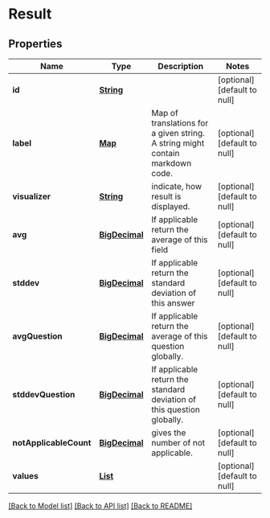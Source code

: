 # Result
## Properties

Name | Type | Description | Notes
------------ | ------------- | ------------- | -------------
**id** | [**String**](string.md) |  | [optional] [default to null]
**label** | [**Map**](string.md) | Map of translations for a given string. A string might contain markdown code. | [optional] [default to null]
**visualizer** | [**String**](string.md) | indicate, how result is displayed. | [optional] [default to null]
**avg** | [**BigDecimal**](number.md) | If applicable return the average of this field | [optional] [default to null]
**stddev** | [**BigDecimal**](number.md) | If applicable return the standard deviation of this answer | [optional] [default to null]
**avgQuestion** | [**BigDecimal**](number.md) | If applicable return the average of this question globally. | [optional] [default to null]
**stddevQuestion** | [**BigDecimal**](number.md) | If applicable return the standard deviation  of this question globally. | [optional] [default to null]
**notApplicableCount** | [**BigDecimal**](number.md) | gives the number of not applicable. | [optional] [default to null]
**values** | [**List**](ResultPair.md) |  | [optional] [default to null]

[[Back to Model list]](../README.md#documentation-for-models) [[Back to API list]](../README.md#documentation-for-api-endpoints) [[Back to README]](../README.md)


